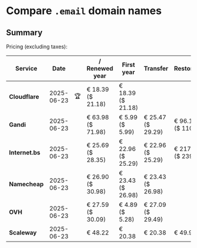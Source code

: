 # Compare `.email` domain names

## Summary

Pricing (excluding taxes):

| Service | Date |  | / Renewed year | First year | Transfer | Restoration |
|--|--|--|--|--|--|--|
| **Cloudflare** | 2025-06-23 | 🏆 | € 18.39<br>($ 21.18) | € 18.39<br>($ 21.18) |  |  |
| **Gandi** | 2025-06-23 |  | € 63.98<br>($ 71.98) | € 5.99<br>($ 5.99) | € 25.47<br>($ 29.29) | € 96.18<br>($ 110.60) |
| **Internet.bs** | 2025-06-23 |  | € 25.69<br>($ 28.35) | € 22.96<br>($ 25.29) | € 22.96<br>($ 25.29) | € 217.39<br>($ 239.55) |
| **Namecheap** | 2025-06-23 |  | € 26.90<br>($ 30.98) | € 23.43<br>($ 26.98) | € 23.43<br>($ 26.98) |  |
| **OVH** | 2025-06-23 |  | € 27.59<br>($ 30.09) | € 4.89<br>($ 5.28) | € 27.09<br>($ 29.49) |  |
| **Scaleway** | 2025-06-23 |  | € 48.22 | € 20.38 | € 20.38 | € 49.99 |
